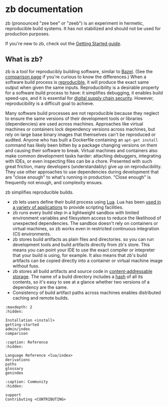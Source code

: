 # zb documentation

zb
(pronounced "zee bee" or "zeeb")
is an experiment in hermetic, reproducible build systems.
It has not stabilized and should not be used for production purposes.

If you're new to zb, check out the [Getting Started guide](getting-started.md).

## What is zb?

zb is a tool for reproducibly building software, similar to [Bazel][].
(See the [comparison page](project:#bazel-comparison) if you're curious to know the differences.)
When a software build process is [reproducible][@wikipedia_reproducible_2025],
it will produce the exact same output
when given the same inputs.
Reproducibility is a desirable property for a software build process to have:
it simplifies debugging,
it enables build speed-ups,
and it is essential for [digital supply chain security][].
However, reproducibility is a difficult goal to achieve.

Many software build processes are not reproducible
because they neglect to ensure the same versions of their development tools or libraries (dependencies)
are used across machines.
Approaches like virtual machines or containers lock dependency versions across machines,
but rely on large base binary images
that themselves can't be reproduced or audited.
Anyone who has built a Dockerfile containing an `apt-get install` command
has likely been bitten by a package changing versions on them
and causing their software to break.
Virtual machines and containers also make common development tasks harder:
attaching debuggers,
integrating with IDEs,
or even inspecting files can be a chore.
Presented with such great friction,
many developers (understandably) give up on reproducibility.
They use other approaches to use dependencies during development that are "close enough"
to what's running in production.
"Close enough" is frequently not enough, and complexity ensues.

zb simplifies reproducible builds.

- zb lets users define their build process using [Lua][].
  Lua has been [used in a variety of applications][@wikipedia_lua_2024]
  to provide scripting facilities.
- zb runs every build step in a lightweight sandbox
  with limited environment variables and filesystem access
  to reduce the likelihood of unexpected dependencies.
  The sandbox doesn't rely on containers or virtual machines,
  so zb works even in restricted continuous integration (CI) environments.
- zb stores build artifacts as plain files and directories.
  so you can run development tools and build artifacts
  directly from zb's store.
  This means you can point your IDE to use the exact compiler or intepreter
  that your build is using, for example.
  It also means that zb's build artifacts can be copied directly into a container or virtual machine image
  without fuss.
- zb stores all build artifacts and source code in [content-addressable storage][].
  The name of a build directory includes a [hash][] of all its contents,
  so it's easy to see at a glance whether two versions of a dependency are the same.
- Consistency of build artifact paths across machines
  enables distributed caching and remote builds.

[@wikipedia_reproducible_2025]: https://en.wikipedia.org/wiki/Reproducible_builds
[@wikipedia_lua_2024]: https://en.wikipedia.org/wiki/Lua_(programming_language)#Applications
[Bazel]: https://bazel.build/
[content-addressable storage]: https://en.wikipedia.org/wiki/Content-addressable_storage
[digital supply chain security]: https://en.wikipedia.org/wiki/Digital_supply_chain_security
[hash]: https://en.wikipedia.org/wiki/Cryptographic_hash_function
[Lua]: https://www.lua.org/

```{toctree}
:maxdepth: 2
:hidden:

Installation <install>
getting-started
admin/index
comparison
```

```{toctree}
:caption: Reference
:hidden:

Language Reference <lua/index>
derivations
paths
glossary
genindex
```

```{toctree}
:caption: Community
:hidden:

support
Contributing <CONTRIBUTING>
```
